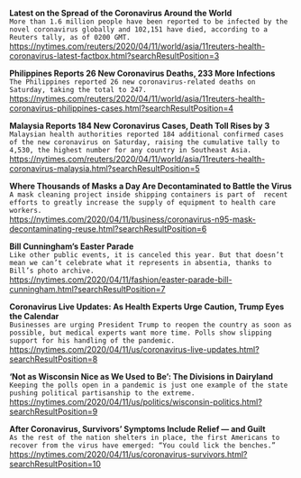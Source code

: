 **Latest on the Spread of the Coronavirus Around the World**\
`More than 1.6 million people have been reported to be infected by the novel coronavirus globally and 102,151 have died, according to a Reuters tally, as of 0200 GMT.`\
https://nytimes.com/reuters/2020/04/11/world/asia/11reuters-health-coronavirus-latest-factbox.html?searchResultPosition=3

**Philippines Reports 26 New Coronavirus Deaths, 233 More Infections**\
`The Philippines reported 26 new coronavirus-related deaths on Saturday, taking the total to 247.`\
https://nytimes.com/reuters/2020/04/11/world/asia/11reuters-health-coronavirus-philippines-cases.html?searchResultPosition=4

**Malaysia Reports 184 New Coronavirus Cases, Death Toll Rises by 3**\
`Malaysian health authorities reported 184 additional confirmed cases of the new coronavirus on Saturday, raising the cumulative tally to 4,530, the highest number for any country in Southeast Asia.`\
https://nytimes.com/reuters/2020/04/11/world/asia/11reuters-health-coronavirus-malaysia.html?searchResultPosition=5

**Where Thousands of Masks a Day Are Decontaminated to Battle the Virus**\
`A mask cleaning project inside shipping containers is part of  recent efforts to greatly increase the supply of equipment to health care workers.`\
https://nytimes.com/2020/04/11/business/coronavirus-n95-mask-decontaminating-reuse.html?searchResultPosition=6

**Bill Cunningham’s Easter Parade**\
`Like other public events, it is canceled this year. But that doesn’t mean we can’t celebrate what it represents in absentia, thanks to Bill’s photo archive.`\
https://nytimes.com/2020/04/11/fashion/easter-parade-bill-cunningham.html?searchResultPosition=7

**Coronavirus Live Updates: As Health Experts Urge Caution, Trump Eyes the Calendar**\
`Businesses are urging President Trump to reopen the country as soon as possible, but medical experts want more time. Polls show slipping support for his handling of the pandemic.`\
https://nytimes.com/2020/04/11/us/coronavirus-live-updates.html?searchResultPosition=8

**‘Not as Wisconsin Nice as We Used to Be’: The Divisions in Dairyland**\
`Keeping the polls open in a pandemic is just one example of the state pushing political partisanship to the extreme.`\
https://nytimes.com/2020/04/11/us/politics/wisconsin-politics.html?searchResultPosition=9

**After Coronavirus, Survivors’ Symptoms Include Relief — and Guilt**\
`As the rest of the nation shelters in place, the first Americans to recover from the virus have emerged: “You could lick the benches.”`\
https://nytimes.com/2020/04/11/us/coronavirus-survivors.html?searchResultPosition=10


